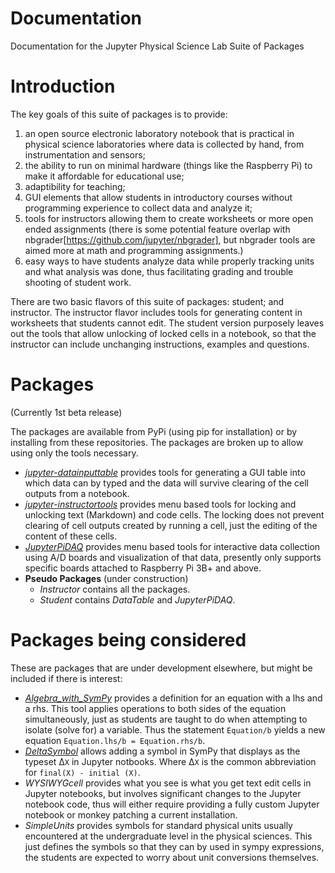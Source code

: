 # Documentation
Documentation for the Jupyter Physical Science Lab Suite of Packages

# Introduction

The key goals of this suite of packages is to provide:
1. an open source electronic laboratory notebook that is practical in physical science laboratories where data is collected by hand, from instrumentation and sensors;
1. the ability to run on minimal hardware (things like the Raspberry Pi) to make it affordable for educational use;
1. adaptibility for teaching;
1. GUI elements that allow students in introductory courses without programming experience to collect data and analyze it;
1. tools for instructors allowing them to create worksheets or more open ended assignments (there is some potential feature overlap with nbgrader[https://github.com/jupyter/nbgrader], but nbgrader tools are aimed more at math and programming assignments.)
1. easy ways to have students analyze data while properly tracking units and what analysis was done, thus facilitating grading and trouble shooting of student work.

There are two basic flavors of this suite of packages: student; and instructor. The instructor flavor includes tools for generating content in worksheets that students cannot edit. The student version purposely leaves out the tools that allow unlocking of locked cells in a notebook, so that the instructor can include unchanging instructions, examples and questions.

# Packages
(Currently 1st beta release)

The packages are available from PyPi (using pip for installation) or by installing from these repositories. The packages are broken up to allow using only the tools necessary.

* [_jupyter-datainputtable_](https://github.com/JupyterPhysSciLab/jupyter-datainputtable) provides tools for generating a GUI table into which data can by typed and the data will survive clearing of the cell outputs from a notebook.
* [_jupyter-instructortools_](https://github.com/JupyterPhysSciLab/jupyter-instructortools) provides menu based tools for locking and unlocking text (Markdown) and code cells. The locking does not prevent clearing of cell outputs created by running a cell, just the editing of the content of these cells.
* [_JupyterPiDAQ_](https://github.com/JupyterPhysSciLab/JupyterPiDAQ) provides menu based tools for interactive data collection using A/D boards and visualization of that data, presently only supports specific boards attached to Raspberry Pi 3B+ and above.
* __Pseudo Packages__ (under construction)
    * _Instructor_ contains all the packages.
    * _Student_ contains _DataTable_ and _JupyterPiDAQ_.

# Packages being considered
These are packages that are under development elsewhere, but might be included if there is interest:

* _[Algebra_with_SymPy](https://github.com/gutow/Algebra_with_Sympy)_ provides a definition for an equation with a lhs and a rhs. This tool applies operations to both sides of the equation simultaneously, just as students are taught to do when
attempting to isolate (solve for) a variable. Thus the statement `Equation/b` yields a new equation `Equation.lhs/b = Equation.rhs/b`.
* [_DeltaSymbol_](https://github.com/gutow/DeltaSymbol) allows adding a symbol in SymPy that displays as the typeset &Delta;`X` in Jupyter notbooks. Where &Delta;`X` is the common abbreviation for `final(X) - initial (X)`.
* _WYSIWYGcell_ provides what you see is what you get text edit cells in Jupyter notebooks, but involves significant changes to the Jupyter notebook code, thus will either require providing a fully custom Jupyter notebook or monkey patching a current installation.
* _SimpleUnits_ provides symbols for standard physical units usually encountered at the undergraduate level in the physical sciences. This just defines the symbols so that they can by used in sympy expressions, the students are expected to worry about unit conversions themselves.
